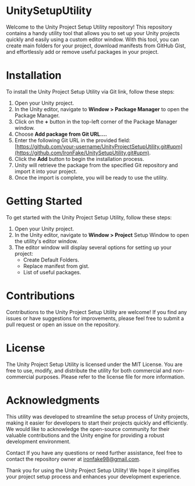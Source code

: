 # UnitySetupUtility
Welcome to the Unity Project Setup Utility repository! This repository contains a handy utility tool that allows you to set up your Unity projects quickly and easily using a custom editor window. With this tool, you can create main folders for your project, download manifests from GitHub Gist, and effortlessly add or remove useful packages in your project.

# Installation
To install the Unity Project Setup Utility via Git link, follow these steps:

1) Open your Unity project.
2) In the Unity editor, navigate to **Window > Package Manager** to open the Package Manager.
3) Click on the **+** button in the top-left corner of the Package Manager window.
4) Choose **Add package from Git URL....**
5) Enter the following Git URL in the provided field: [https://github.com/your-username/UnityProjectSetupUtility.git#upm](https://github.com/IronFake/UnitySetupUtility.git#upm).
6) Click the **Add** button to begin the installation process.
7) Unity will retrieve the package from the specified Git repository and import it into your project.
8) Once the import is complete, you will be ready to use the utility.

# Getting Started
To get started with the Unity Project Setup Utility, follow these steps:

1) Open your Unity project.
2) In the Unity editor, navigate to **Window > Project** Setup Window to open the utility's editor window.
3) The editor window will display several options for setting up your project:
    - Create Default Folders.
    - Replace manifest from gist.
    - List of useful packages.

# Contributions
Contributions to the Unity Project Setup Utility are welcome! If you find any issues or have suggestions for improvements, please feel free to submit a pull request or open an issue on the repository.

# License
The Unity Project Setup Utility is licensed under the MIT License. You are free to use, modify, and distribute the utility for both commercial and non-commercial purposes. Please refer to the license file for more information.

# Acknowledgments
This utility was developed to streamline the setup process of Unity projects, making it easier for developers to start their projects quickly and efficiently. We would like to acknowledge the open-source community for their valuable contributions and the Unity engine for providing a robust development environment.

Contact
If you have any questions or need further assistance, feel free to contact the repository owner at ironfake98@gmail.com.

Thank you for using the Unity Project Setup Utility! We hope it simplifies your project setup process and enhances your development experience.
